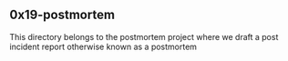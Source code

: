 ## 0x19-postmortem
This directory belongs to the postmortem project where
we draft a post incident report otherwise known as a postmortem
